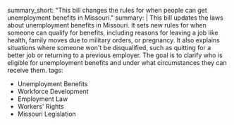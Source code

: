 summary_short: "This bill changes the rules for when people can get unemployment benefits in Missouri."
summary: |
  This bill updates the laws about unemployment benefits in Missouri. It sets new rules for when someone can qualify for benefits, including reasons for leaving a job like health, family moves due to military orders, or pregnancy. It also explains situations where someone won't be disqualified, such as quitting for a better job or returning to a previous employer. The goal is to clarify who is eligible for unemployment benefits and under what circumstances they can receive them.
tags:
  - Unemployment Benefits
  - Workforce Development
  - Employment Law
  - Workers' Rights
  - Missouri Legislation
